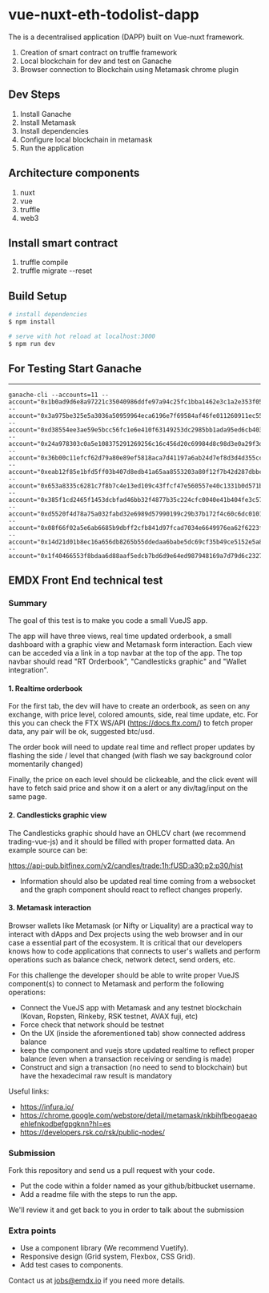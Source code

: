 # vue-nuxt-eth-todolist-dapp
The is a decentralised application (DAPP) built on Vue-nuxt framework.
1. Creation of smart contract on truffle framework
2. Local blockchain for dev and test on Ganache
3. Browser connection to Blockchain using Metamask chrome plugin

## Dev Steps
1. Install Ganache
2. Install Metamask
3. Install dependencies
4. Configure local blockchain in metamask
5. Run the application

## Architecture components
1. nuxt
2. vue
3. truffle
4. web3

## Install smart contract
1. truffle compile
2. truffle migrate --reset

## Build Setup

```bash
# install dependencies
$ npm install

# serve with hot reload at localhost:3000
$ npm run dev
```

## For Testing Start Ganache
---
```
ganache-cli --accounts=11 --account="0x1b0ad9d6e8a97221c35040986ddfe97a94c25fc1bba1462e3c1a2e353f057f7c,100000000000000000000" --account="0x3a975be325e5a3036a50959964eca6196e7f69584af46fe011260911ec559333,100000000000000000000" --account="0xd38554ee3ae59e5bcc56fc1e6e410f63149253dc2985bb1ada95ed6cb4030747,100000000000000000000" --account="0x24a978303c0a5e108375291269256c16c456d20c69984d8c98d3e0a29f3d8856,100000000000000000000" --account="0x36b00c11efcf62d79a80e89ef5818aca7d41197a6ab24d7ef8d3d4d355ccb7f5,100000000000000000000" --account="0xeab12f85e1bfd5ff03b407d8edb41a65aa8553203a80f12f7b42d287dbbcc31e,100000000000000000000" --account="0x653a8335c6281c7f8b7c4e13ed109c43ffcf47e560557e40c1331b0d571b494c,100000000000000000000" --account="0x385f1cd2465f1453dcbfad46bb32f4877b35c224cfc0040e41b404fe3c571743,100000000000000000000" --account="0xd5520f4d78a75a032fabd32e6989d57990199c29b37b172f4c60c6dc0101682c,100000000000000000000" --account="0x08f66f02a5e6ab6685b9dbff2cfb841d97fcad7034e6649976ea62f6223f9e85,100000000000000000000" --account="0x14d21d01b8ec16a656db8265b55ddedaa6babe5dc69cf35b49ce5152e5a82629,100000000000000000000" --account="0x1f40466553f8bdaa6d88aaf5edcb7bd6d9e64ed987948169a7d79d6c2327121e,100000000000000000000"
```

## EMDX Front End technical test

### Summary
The goal of this test is to make you code a small VueJS app.

The app will have three views, real time updated orderbook, a small dashboard with a graphic view and Metamask form interaction. Each view can be acceded via a link in a top navbar at the top of the app. The top navbar should read "RT Orderbook", "Candlesticks graphic" and "Wallet integration".

#### 1. Realtime orderbook

For the first tab, the dev will have to create an orderbook, as seen on any exchange, with price level, colored amounts, side, real time update, etc.
For this you can check the FTX WS/API (https://docs.ftx.com/) to fetch proper data, any pair will be ok, suggested btc/usd.

The order book will need to update real time and reflect proper updates by flashing the side / level that changed (with flash we say background color momentarily changed)

Finally, the price on each level should be clickeable, and the click event will have to fetch said price and show it on a alert or any div/tag/input on the same page.

#### 2. Candlesticks graphic view

The Candlesticks graphic should have an OHLCV chart (we recommend trading-vue-js) and it should be filled with proper formatted data. An example source can be:

https://api-pub.bitfinex.com/v2/candles/trade:1h:fUSD:a30:p2:p30/hist


* Information should also be updated real time coming from a websocket and the graph component should react to reflect changes properly.

#### 3. Metamask interaction

Browser wallets like Metamask (or Nifty or Liquality) are a practical way to interact with dApps and Dex projects using the web browser and in our case a essential part of the ecosystem.
It is critical that our developers knows how to code applications that connects to user's wallets and perform operations such as balance check, network detect, send orders, etc.

For this challenge the developer should be able to write proper VueJS component(s) to connect to Metamask and perform the following operations:

- Connect the VueJS app with Metamask and any testnet blockchain (Kovan, Ropsten, Rinkeby, RSK testnet, AVAX fuji, etc)
- Force check that network should be testnet
- On the UX (inside the aforementioned tab) show connected address balance
- keep the component and vuejs store updated realtime to reflect proper balance (even when a transaction receiving or sending is made)
- Construct and sign a transaction (no need to send to blockchain) but have the hexadecimal raw result is mandatory

Useful links:

- https://infura.io/
- https://chrome.google.com/webstore/detail/metamask/nkbihfbeogaeaoehlefnkodbefgpgknn?hl=es
- https://developers.rsk.co/rsk/public-nodes/


### Submission

Fork this repository and send us a pull request with your code.
* Put the code within a folder named as your github/bitbucket username.
* Add a readme file with the steps to run the app.

We'll review it and get back to you in order to talk about the submission

### Extra points

* Use a component library (We recommend Vuetify).
* Responsive design (Grid system, Flexbox, CSS Grid).
* Add test cases to components.



Contact us at  [jobs@emdx.io](mailto:jobs@emdx.io)  if you need more details.

